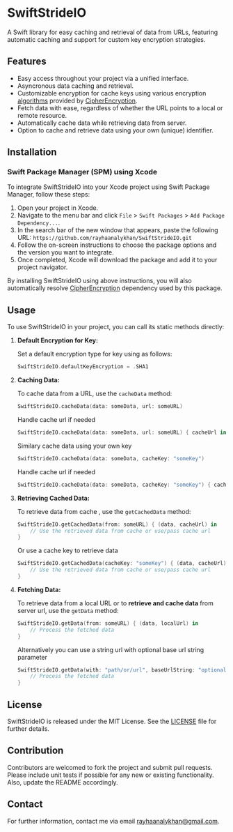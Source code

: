 # SwiftStrideIO

A Swift library for easy caching and retrieval of data from URLs, featuring automatic caching and support for custom key encryption strategies.

## Features

- Easy access throughout your project via a unified interface.
- Asyncronous data caching and retrieval.
- Customizable encryption for cache keys using various encryption [algorithms](https://github.com/rayhaanalykhan/CipherEncryption/blob/main/README.md#algorithms-list) provided by [CipherEncryption](https://github.com/rayhaanalykhan/CipherEncryption).
- Fetch data with ease, regardless of whether the URL points to a local or remote resource.
- Automatically cache data while retrieving data from server.
- Option to cache and retrieve data using your own (unique) identifier.

## Installation

### Swift Package Manager (SPM) using Xcode

To integrate SwiftStrideIO into your Xcode project using Swift Package Manager, follow these steps:

1. Open your project in Xcode.
2. Navigate to the menu bar and click `File` > `Swift Packages` > `Add Package Dependency...`.
3. In the search bar of the new window that appears, paste the following URL: `https://github.com/rayhaanalykhan/SwiftStrideIO.git`
4. Follow the on-screen instructions to choose the package options and the version you want to integrate.
5. Once completed, Xcode will download the package and add it to your project navigator.

By installing SwiftStrideIO using above instructions, you will also automatically resolve [CipherEncryption](https://github.com/rayhaanalykhan/CipherEncryption) dependency used by this package.

## Usage

To use SwiftStrideIO in your project, you can call its static methods directly:

1. **Default Encryption for Key:**

    Set a default encryption type for key using as follows:

    ```swift
    SwiftStrideIO.defaultKeyEncryption = .SHA1
    ```

2. **Caching Data:**

    To cache data from a URL, use the `cacheData` method:

    ```swift
    SwiftStrideIO.cacheData(data: someData, url: someURL)
    ```
    Handle cache url if needed

    ```swift
    SwiftStrideIO.cacheData(data: someData, url: someURL) { cacheUrl in }
    ```

    Similary cache data using your own key

    ```swift
    SwiftStrideIO.cacheData(data: someData, cacheKey: "someKey")
    ```
    Handle cache url if needed

    ```swift
    SwiftStrideIO.cacheData(data: someData, cacheKey: "someKey") { cacheUrl in }
    ```

3. **Retrieving Cached Data:**

    To retrieve data from cache , use the `getCachedData` method:

    ```swift
    SwiftStrideIO.getCachedData(from: someURL) { (data, cacheUrl) in
        // Use the retrieved data from cache or use/pass cache url
    }
    ```
    Or use a cache key to retrieve data

    ```swift
    SwiftStrideIO.getCachedData(cacheKey: "someKey") { (data, cacheUrl) in
        // Use the retrieved data from cache or use/pass cache url
    }
    ```

4. **Fetching Data:**

    To retrieve data from a local URL or to <strong>retrieve and cache data</strong> from server url, use the `getData` method:
   
    ```swift
    SwiftStrideIO.getData(from: someURL) { (data, localUrl) in
        // Process the fetched data
    }
    ```
    Alternatively you can use a string url with optional base url string parameter
    ```swift
    SwiftStrideIO.getData(with: "path/or/url", baseUrlString: "optional/baseUrl") { (data, localUrl) in
        // Process the fetched data
    }
    ```


## License

SwiftStrideIO is released under the MIT License. See the [LICENSE](LICENSE) file for further details.

## Contribution

Contributors are welcomed to fork the project and submit pull requests. Please include unit tests if possible for any new or existing functionality. Also, update the README accordingly.

## Contact

For further information, contact me via email [rayhaanalykhan@gmail.com](mailto:rayhaanalykhan@gmail.com).
